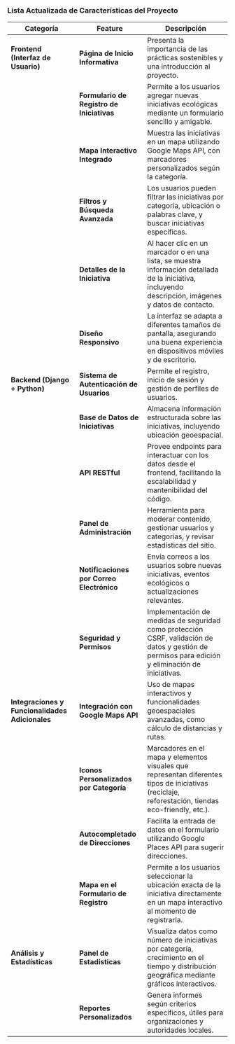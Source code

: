 


### **Lista Actualizada de Características del Proyecto**

| **Categoría**                               | **Feature**                                       | **Descripción**                                                                                                                                                                    |
|---------------------------------------------|---------------------------------------------------|------------------------------------------------------------------------------------------------------------------------------------------------------------------------------------|
| **Frontend (Interfaz de Usuario)**          | **Página de Inicio Informativa**                  | Presenta la importancia de las prácticas sostenibles y una introducción al proyecto.                                                                                               |
|                                             | **Formulario de Registro de Iniciativas**         | Permite a los usuarios agregar nuevas iniciativas ecológicas mediante un formulario sencillo y amigable.                                                                           |
|                                             | **Mapa Interactivo Integrado**                    | Muestra las iniciativas en un mapa utilizando Google Maps API, con marcadores personalizados según la categoría.                                                                   |
|                                             | **Filtros y Búsqueda Avanzada**                   | Los usuarios pueden filtrar las iniciativas por categoría, ubicación o palabras clave, y buscar iniciativas específicas.                                                           |
|                                             | **Detalles de la Iniciativa**                     | Al hacer clic en un marcador o en una lista, se muestra información detallada de la iniciativa, incluyendo descripción, imágenes y datos de contacto.                              |
|                                             | **Diseño Responsivo**                             | La interfaz se adapta a diferentes tamaños de pantalla, asegurando una buena experiencia en dispositivos móviles y de escritorio.                                                  |
| **Backend (Django + Python)**               | **Sistema de Autenticación de Usuarios**          | Permite el registro, inicio de sesión y gestión de perfiles de usuarios.                                                                                                           |
|                                             | **Base de Datos de Iniciativas**                  | Almacena información estructurada sobre las iniciativas, incluyendo ubicación geoespacial.                                                                                         |
|                                             | **API RESTful**                                   | Provee endpoints para interactuar con los datos desde el frontend, facilitando la escalabilidad y mantenibilidad del código.                                                       |
|                                             | **Panel de Administración**                       | Herramienta para moderar contenido, gestionar usuarios y categorías, y revisar estadísticas del sitio.                                                                             |
|                                             | **Notificaciones por Correo Electrónico**         | Envía correos a los usuarios sobre nuevas iniciativas, eventos ecológicos o actualizaciones relevantes.                                                                            |
|                                             | **Seguridad y Permisos**                          | Implementación de medidas de seguridad como protección CSRF, validación de datos y gestión de permisos para edición y eliminación de iniciativas.                                  |
| **Integraciones y Funcionalidades Adicionales** | **Integración con Google Maps API**             | Uso de mapas interactivos y funcionalidades geoespaciales avanzadas, como cálculo de distancias y rutas.                                                                           |
|                                             | **Iconos Personalizados por Categoría**           | Marcadores en el mapa y elementos visuales que representan diferentes tipos de iniciativas (reciclaje, reforestación, tiendas eco-friendly, etc.).                                 |
|                                             | **Autocompletado de Direcciones**                 | Facilita la entrada de datos en el formulario utilizando Google Places API para sugerir direcciones.                                                                               |
|                                             | **Mapa en el Formulario de Registro**             | Permite a los usuarios seleccionar la ubicación exacta de la iniciativa directamente en un mapa interactivo al momento de registrarla.                                             |
| **Análisis y Estadísticas**                 | **Panel de Estadísticas**                         | Visualiza datos como número de iniciativas por categoría, crecimiento en el tiempo y distribución geográfica mediante gráficos interactivos.                                        |
|                                             | **Reportes Personalizados**                       | Genera informes según criterios específicos, útiles para organizaciones y autoridades locales.                                                               